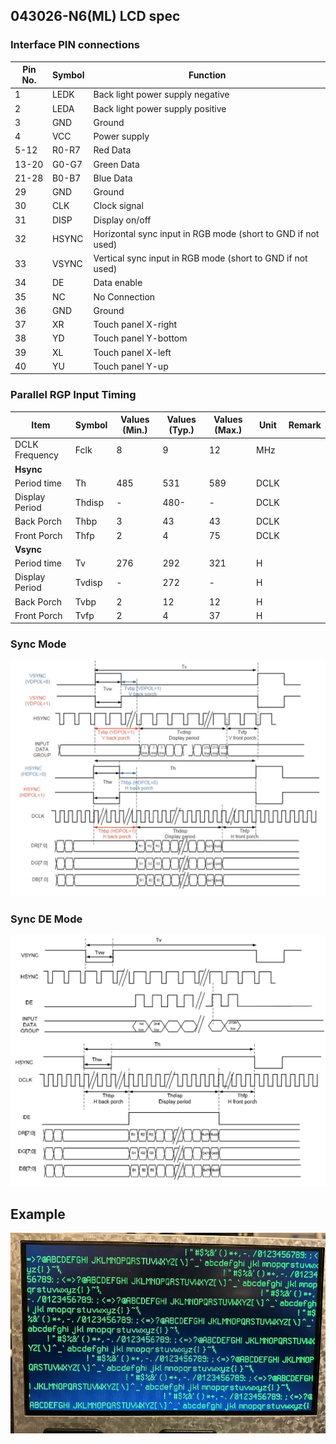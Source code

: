 ## 043026-N6(ML) LCD spec

### Interface PIN connections

| Pin No. | Symbol | Function                                                     |
| ------- | ------ | ------------------------------------------------------------ |
| 1       | LEDK   | Back light power supply negative                             |
| 2       | LEDA   | Back light power supply positive                             |
| 3       | GND    | Ground                                                       |
| 4       | VCC    | Power supply                                                 |
| 5-12    | R0-R7  | Red Data                                                     |
| 13-20   | G0-G7  | Green Data                                                   |
| 21-28   | B0-B7  | Blue Data                                                    |
| 29      | GND    | Ground                                                       |
| 30      | CLK    | Clock signal                                                 |
| 31      | DISP   | Display on/off                                               |
| 32      | HSYNC  | Horizontal sync input in RGB mode (short to GND if not used) |
| 33      | VSYNC  | Vertical sync input in RGB mode (short to GND if not used)   |
| 34      | DE     | Data enable                                                  |
| 35      | NC     | No Connection                                                |
| 36      | GND    | Ground                                                       |
| 37      | XR     | Touch panel X-right                                          |
| 38      | YD     | Touch panel Y-bottom                                         |
| 39      | XL     | Touch panel X-left                                           |
| 40      | YU     | Touch panel Y-up                                             |

### Parallel RGP Input Timing

| Item           | Symbol | Values (Min.) | Values (Typ.) | Values (Max.) | Unit | Remark |
| -------------- | ------ | ------------- | ------------- | ------------- | ---- | ------ |
| DCLK Frequency | Fclk   | 8             | 9             | 12            | MHz  |        |
| **Hsync**      |        |               |               |               |      |        |
| Period time    | Th     | 485           | 531           | 589           | DCLK |        |
| Display Period | Thdisp | -             | 480-          | -             | DCLK |        |
| Back Porch     | Thbp   | 3             | 43            | 43            | DCLK |        |
| Front Porch    | Thfp   | 2             | 4             | 75            | DCLK |        |
| **Vsync**      |        |               |               |               |      |        |
| Period time    | Tv     | 276           | 292           | 321           | H    |        |
| Display Period | Tvdisp | -             | 272           | -             | H    |        |
| Back Porch     | Tvbp   | 2             | 12            | 12            | H    |        |
| Front Porch    | Tvfp   | 2             | 4             | 37            | H    |        |

### Sync Mode

![sync](./lcd_sync.png)

### Sync DE Mode

![sync DE](./lcd_sync_de.png)

## Example

![lcd](./lcd.jpg)
